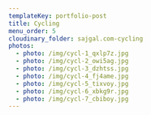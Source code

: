 ```yaml
---
templateKey: portfolio-post
title: Cycling
menu_order: 5
cloudinary_folder: sajgal.com-cycling
photos:
  - photo: /img/cycl-1_qxlp7z.jpg
  - photo: /img/cycl-2_owi5ag.jpg
  - photo: /img/cycl-3_dzhtss.jpg
  - photo: /img/cycl-4_fj4ame.jpg
  - photo: /img/cycl-5_tixvoy.jpg
  - photo: /img/cycl-6_xbkg9r.jpg
  - photo: /img/cycl-7_cbiboy.jpg
---
```

